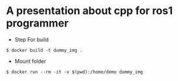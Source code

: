 # A presentation about cpp for ros1 programmer


* Step For build
```shell
$ docker build -t dummy_img .
```

* Mount folder
```shell
$ docker run --rm -it -v $(pwd):/home/demo dummy_img
```

